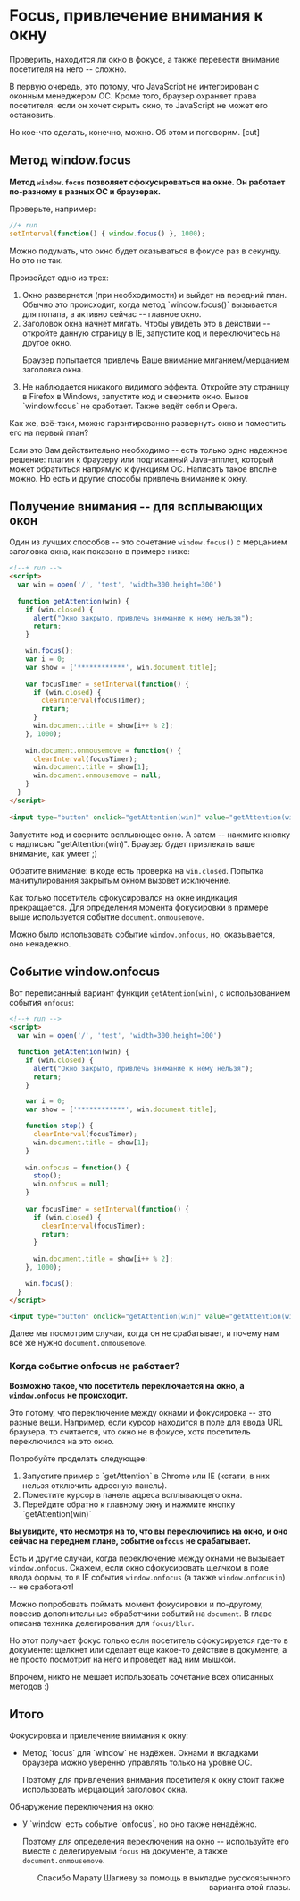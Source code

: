 # Focus, привлечение внимания к окну

Проверить, находится ли окно в фокусе, а также перевести внимание посетителя на него -- сложно. 

В первую очередь, это потому, что JavaScript не интегрирован с оконным менеджером ОС. Кроме того, браузер охраняет права посетителя: если он хочет скрыть окно, то JavaScript не может его остановить.

Но кое-что сделать, конечно, можно. Об этом и поговорим.
[cut]


## Метод window.focus 

**Метод `window.focus` позволяет сфокусироваться на окне. Он работает по-разному в разных ОС и браузерах.**

Проверьте, например:

```js
//+ run
setInterval(function() { window.focus() }, 1000);
```

Можно подумать, что окно будет оказываться в фокусе раз в секунду. Но это не так.

Произойдет одно из трех:
 
<ol>
<li>Окно развернется (при необходимости) и выйдет на передний план. Обычно это происходит, когда метод `window.focus()` вызывается для попапа, а активно  сейчас -- главное окно.</li>
<li>Заголовок окна начнет мигать. Чтобы увидеть это в действии -- откройте данную страницу в IE, запустите код и переключитесь на другое окно.</li>

Браузер попытается привлечь Ваше внимание миганием/мерцанием заголовка окна.</li>
<li>Не наблюдается никакого видимого эффекта. Откройте эту страницу в Firefox в Windows, запустите код и сверните окно. Вызов `window.focus` не сработает. Также ведёт себя и Opera.</li>
</ol>

Как же, всё-таки, можно гарантированно развернуть окно и поместить его на первый план?

Если это Вам действительно необходимо -- есть только одно надежное решение: плагин к браузеру или подписанный Java-апплет, который может обратиться напрямую к функциям ОС. Написать такое вполне можно. Но есть и другие способы привлечь внимание к окну.

## Получение внимания -- для всплывающих окон

Один из лучших способов -- это сочетание `window.focus()` с мерцанием заголовка окна, как показано в примере ниже:

```html
<!--+ run -->
<script>
  var win = open('/', 'test', 'width=300,height=300')
 
  function getAttention(win) {
    if (win.closed) { 
      alert("Окно закрыто, привлечь внимание к нему нельзя");
      return;
    }

    win.focus();
    var i = 0;
    var show = ['************', win.document.title];
 
    var focusTimer = setInterval(function() { 
      if (win.closed) {
        clearInterval(focusTimer);
        return;
      }  
      win.document.title = show[i++ % 2];
    }, 1000);
 
    win.document.onmousemove = function() {
      clearInterval(focusTimer);
      win.document.title = show[1];
      win.document.onmousemove = null;
    }
  }
</script>
   
<input type="button" onclick="getAttention(win)" value="getAttention(win)">
```

Запустите код и сверните всплывющее окно. А затем -- нажмите кнопку с надписью "getAttention(win)". Браузер будет привлекать ваше внимание, как умеет ;)

Обратите внимание: в коде есть проверка на `win.closed`. Попытка манипулирования закрытым окном вызовет исключение.

Как только посетитель сфокусировался на окне индикация прекращается. Для определения момента фокусировки в примере выше используется событие `document.onmousemove`.

Можно было использовать событие `window.onfocus`, но, оказывается, оно ненадежно.

## Событие window.onfocus

Вот переписанный вариант функции `getAtention(win)`, с использованием события `onfocus`:

```html
<!--+ run -->
<script>
  var win = open('/', 'test', 'width=300,height=300')

  function getAttention(win) {
    if (win.closed) { 
      alert("Окно закрыто, привлечь внимание к нему нельзя");
      return;
    }

    var i = 0;
    var show = ['************', win.document.title];

    function stop() {
      clearInterval(focusTimer); 
      win.document.title = show[1];      
    }
 
    win.onfocus = function() { 
      stop();
      win.onfocus = null;
    }
      
    var focusTimer = setInterval(function() { 
      if (win.closed) {
        clearInterval(focusTimer);
        return;
      } 
     
      win.document.title = show[i++ % 2];
    }, 1000);

    win.focus();
  }
</script>

<input type="button" onclick="getAttention(win)" value="getAttention(win)">
```

Далее мы посмотрим случаи, когда он не срабатывает, и почему нам всё же нужно `document.onmousemove`.

### Когда событие onfocus не работает?

**Возможно такое, что посетитель переключается на окно, а `window.onfocus` не происходит.**

Это потому, что переключение между окнами и фокусировка -- это разные вещи. Например, если курсор находится в поле для ввода URL браузера, то считается, что окно не в фокусе, хотя посетитель переключился на это окно.

Попробуйте проделать следующее:

<ol>
<li>Запустите пример с `getAttention` в Chrome или IE (кстати, в них нельзя отключить адресную панель).</li>
<li>Поместите курсор в панель адреса всплывающего окна.</li>
<li>Перейдите обратно к главному окну и нажмите кнопку `getAttention(win)`</li>
</ol>

**Вы увидите, что несмотря на то, что вы переключились на окно, и оно сейчас на переднем плане, событие `onfocus` не срабатывает.**

Есть и другие случаи, когда переключение между окнами не вызывает `window.onfocus`. Скажем, если окно сфокусировать щелчком в поле ввода формы, то в IE события `window.onfocus` (а также `window.onfocusin`) -- не сработают!

Можно попробовать поймать момент фокусировки и по-другому, повесив дополнительные обработчики событий на `document`. В главе [](/focus-blur) описана техника делегирования для `focus/blur`.

Но этот получает фокус только если посетитель сфокусируется где-то в документе: щелкнет или сделает еще какое-то действие в документе, а не просто посмотрит на него и проведет над ним мышкой.

Впрочем, никто не мешает использовать сочетание всех описанных методов :)

## Итого

Фокусировка и привлечение внимания к окну:

<ul>
<li>Метод `focus` для `window` не надёжен. Окнами и вкладками браузера можно уверенно управлять только на уровне ОС.

Поэтому для привлечения внимания посетителя к окну стоит также использовать  мерцающий заголовок окна.</li>
</ul>

Обнаружение переключения на окно:

<ul>
<li>У `window` есть событие `onfocus`, но оно также ненадёжно.

Поэтому для определения переключения на окно -- используйте его вместе с делегируемым `focus` на документе, а также `document.onmousemove`.</li>
</ul>

<p style="text-align:right">Спасибо Марату Шагиеву за помощь в выкладке русскоязычного варианта этой главы.</p> 
